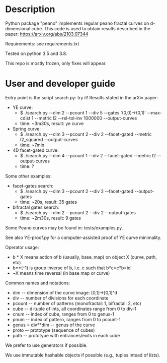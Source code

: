 # Description

Python package "peano" implements regular peano fractal curves on d-dimensional cube.
This code is used to obtain results described in the paper:
https://arxiv.org/abs/2103.07344

Requirements: see requirements.txt

Tested on python 3.5 and 3.8.

This repo is mostly frozen, only fixes will appear.

# User and developer guide

Entry point is the script search.py: try it!
Results stated in the arXiv paper:
* YE curve:
    * $ ./search.py --dim 2 --pcount 1 --div 5 --gates '(0,0)->(0,1)' --max-cdist 1 --metric l2 --rel-tol-inv 1000000 --output-curves
    * time: ~3m30s, result: ye curve
* Spring curve:
    * $ ./search.py --dim 3 --pcount 2 --div 2 --facet-gated --metric l2_squared --output-curves
    * time: ~7min
* 4D facet-gated curve:
    * $ ./search.py --dim 4 --pcount 1 --div 2 --facet-gated --metric l2 --output-curves
    * time: ?

Some other examples:
* facet-gates search:
    * $ ./search.py --dim 3 --pcount 2 --div 2 --facet-gated --output-gates
    * time: ~20s, result: 35 gates
* bifractal gates search:
    * $ ./search.py --dim 2 --pcount 2 --div 2 --output-gates
    * time: ~2m30s, result: 9 gates

Some Peano curves may be found in: tests/examples.py.

See also YE-proof.py for a computer-assisted proof of YE curve minimality.

Operator usage:
* b * X means action of b (usually, base_map) on object X (curve, path, etc)
* b\*\*(-1) is group inverse of b, i.e. c such that b\*c=c\*b=id
* ~X means time reversal (in base map or curve)

Common names and notations:
* dim -- dimension of the curve image: [0,1]->[0,1]^d
* div -- number of divisions for each coordinate
* pcount -- number of patterns (monofractal: 1, bifractal: 2, etc)
* cube -- d-tuple of ints, all coordinates range from 0 to div-1
* cnum -- index of cube, ranges from 0 to genus-1
* pnum -- index of pattern, ranges from 0 to pcount-1
* genus = div**dim -- genus of the curve
* proto -- prototype (sequence of cubes)
* path -- prototype with entrances/exits in each cube

We prefer to use generators if possible.

We use immutable hashable objects if possible (e.g., tuples intead of lists).
